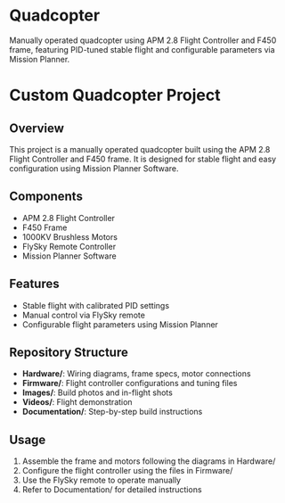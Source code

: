 # Quadcopter
Manually operated quadcopter using APM 2.8 Flight Controller and F450 frame, featuring PID-tuned stable flight and configurable parameters via Mission Planner.

# Custom Quadcopter Project

## Overview
This project is a manually operated quadcopter built using the APM 2.8 Flight Controller and F450 frame. It is designed for stable flight and easy configuration using Mission Planner Software.

## Components
- APM 2.8 Flight Controller
- F450 Frame
- 1000KV Brushless Motors
- FlySky Remote Controller
- Mission Planner Software

## Features
- Stable flight with calibrated PID settings
- Manual control via FlySky remote
- Configurable flight parameters using Mission Planner

## Repository Structure
- **Hardware/**: Wiring diagrams, frame specs, motor connections
- **Firmware/**: Flight controller configurations and tuning files
- **Images/**: Build photos and in-flight shots
- **Videos/**: Flight demonstration
- **Documentation/**: Step-by-step build instructions

## Usage
1. Assemble the frame and motors following the diagrams in Hardware/
2. Configure the flight controller using the files in Firmware/
3. Use the FlySky remote to operate manually
4. Refer to Documentation/ for detailed instructions

